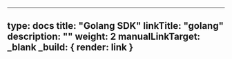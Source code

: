 
---
type: docs
title: "Golang SDK"
linkTitle: "golang"
description: ""
weight: 2
manualLinkTarget: _blank
_build: { render: link }
---



